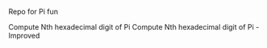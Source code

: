 Repo for Pi fun

Compute Nth hexadecimal digit of Pi
Compute Nth hexadecimal digit of Pi - Improved
